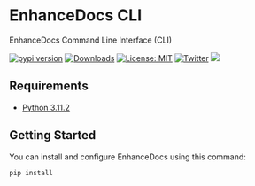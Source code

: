 # EnhanceDocs CLI

EnhanceDocs Command Line Interface (CLI)

[![pypi version](https://img.shields.io/pypi/v/enhancedocs.svg)](https://pypi.org/pypi/enhancedocs/)
[![Downloads](https://img.shields.io/pypi/dm/enhancedocs.svg)](https://pypi.org/project/enhancedocs/)
[![License: MIT](https://img.shields.io/badge/license-Apache--2.0-yellow)](https://www.apache.org/licenses/LICENSE-2.0)
 [![Twitter](https://img.shields.io/twitter/url/https/twitter.com/enhancedocs.svg?style=social&label=Follow%20%40EnhanceDocs)](https://twitter.com/enhancedocs)
[![](https://dcbadge.vercel.app/api/server/AUDa3KZavw?compact=true&style=flat)](https://discord.gg/AUDa3KZavw)

## Requirements
- [Python 3.11.2](https://www.python.org/downloads/)

## Getting Started

You can install and configure EnhanceDocs using this command:
```bash
pip install 
```
